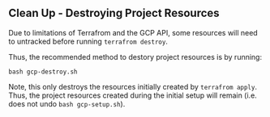 ## Clean Up - Destroying Project Resources

Due to limitations of Terrafrom and the GCP API, some resources will need to untracked before running `terrafrom destroy`.

Thus, the recommended method to destory project resources is by running:

```
bash gcp-destroy.sh
```

Note, this only destroys the resources initially created by `terrafrom apply`. Thus, the project resources created during the initial setup will remain (i.e. does not undo `bash gcp-setup.sh`).
